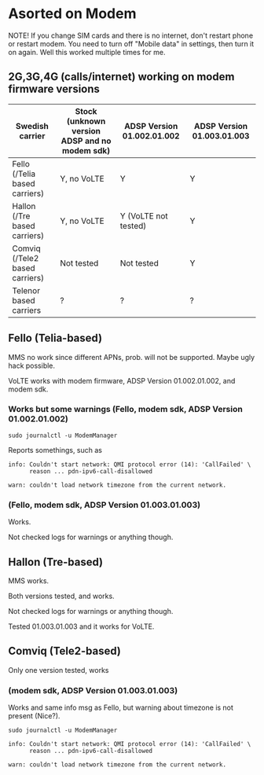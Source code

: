 # Asorted on Modem

NOTE! If you change SIM cards and there is no internet, don't restart phone or restart modem. You need to turn off  "Mobile data" in settings, then turn it on again. Well this worked multiple times for me.

## 2G,3G,4G (calls/internet) working on modem firmware versions

| Swedish carrier | Stock (unknown version ADSP and no modem sdk) | ADSP Version 01.002.01.002 | ADSP Version 01.003.01.003 |
| --------------- | --------------- | --------------- | --------------- |
| Fello (/Telia based carriers) | Y, no VoLTE | Y | Y | 
| Hallon (/Tre based carriers) | Y, no VoLTE | Y (VoLTE not tested) | Y |
| Comviq (/Tele2 based carriers) | Not tested | Not tested | Y |
| Telenor based carriers| ? | ? |  ? |

## Fello (Telia-based)

MMS no work since different APNs, prob. will not be supported. Maybe ugly hack possible.

VoLTE works with modem firmware, ADSP Version 01.002.01.002, and modem sdk.

### Works but some warnings (Fello, modem sdk, ADSP Version 01.002.01.002)

```sudo journalctl -u ModemManager```

Reports somethings, such as

```
info: Couldn't start network: QMI protocol error (14): 'CallFailed' \
      reason ... pdn-ipv6-call-disallowed

warn: couldn't load network timezone from the current network.
```

### (Fello, modem sdk, ADSP Version 01.003.01.003)

Works.

Not checked logs for warnings or anything though.



## Hallon (Tre-based)

MMS works.

Both versions tested, and works.

Not checked logs for warnings or anything though.

Tested 01.003.01.003 and it works for VoLTE.

## Comviq (Tele2-based)

Only one version tested, works

### (modem sdk, ADSP Version 01.003.01.003)

Works and same info msg as Fello, but warning about timezone is not present (Nice?).


```
sudo journalctl -u ModemManager

info: Couldn't start network: QMI protocol error (14): 'CallFailed' \
      reason ... pdn-ipv6-call-disallowed

warn: couldn't load network timezone from the current network.
```
